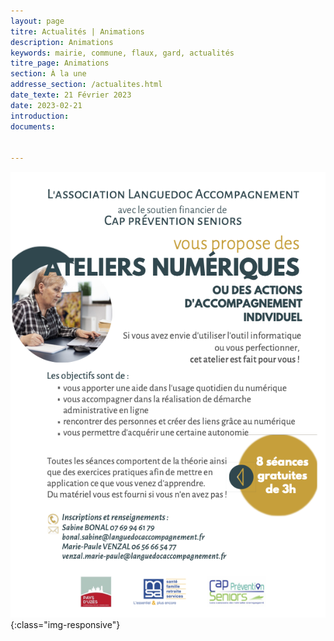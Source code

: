 ```yaml
---
layout: page
titre: Actualités | Animations
description: Animations
keywords: mairie, commune, flaux, gard, actualités
titre_page: Animations
section: À la une
addresse_section: /actualites.html
date_texte: 21 Février 2023
date: 2023-02-21
introduction: 
documents:

  
---
```



![Atelier numerique](/assets/flyer/ateliernumerique.png){:class="img-responsive"}



